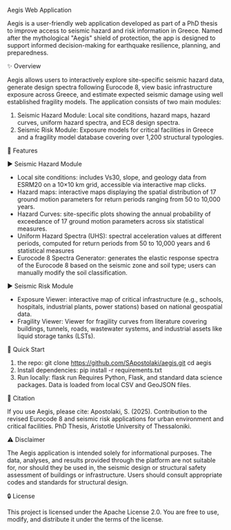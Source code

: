 Aegis Web Application

Aegis is a user-friendly web application developed as part of a PhD thesis to improve access to seismic hazard and risk information in Greece. Named after the mythological "Aegis" shield of protection, the app is designed to support informed decision-making for earthquake resilience, planning, and preparedness.

✨ Overview

Aegis allows users to interactively explore site-specific seismic hazard data, generate design spectra following Eurocode 8, view basic infrastructure exposure across Greece, and estimate expected seismic damage using well established fragility models. The application consists of two main modules:
1) Seismic Hazard Module: Local site conditions, hazard maps, hazard curves, uniform hazard spectra, and EC8 design spectra.
2) Seismic Risk Module: Exposure models for critical facilities in Greece and a fragility model database covering over 1,200 structural typologies.

📅 Features

▶ Seismic Hazard Module
 - Local site conditions: includes Vs30, slope, and geology data from ESRM20 on a 10×10 km grid, accessible via interactive map clicks.
 - Hazard maps: interactive maps displaying the spatial distribution of 17 ground motion parameters for return periods ranging from 50 to 10,000 years.
 - Hazard Curves: site-specific plots showing the annual probability of exceedance of 17 ground motion parameters across six statistical measures.
 - Uniform Hazard Spectra (UHS): spectral acceleration values at different periods, computed for return periods from 50 to 10,000 years and 6 statistical measures
 - Eurocode 8 Spectra Generator: generates the elastic response spectra of the Eurocode 8 based on the seismic zone and soil type; users can manually modify the soil classification.

▶ Seismic Risk Module
 - Exposure Viewer: interactive map of critical infrastructure (e.g., schools, hospitals, industrial plants, power stations) based on national geospatial data.
 - Fragility Viewer: Viewer for fragility curves from literature covering buildings, tunnels, roads, wastewater systems, and industrial assets like liquid storage tanks (LSTs).

🚀 Quick Start

1) the repo:
git clone https://github.com/SApostolaki/aegis.git
cd aegis
2) Install dependencies: pip install -r requirements.txt
3) Run locally: flask run
Requires Python, Flask, and standard data science packages. Data is loaded from local CSV and GeoJSON files.

📖 Citation

If you use Aegis, please cite:
Apostolaki, S. (2025). Contribution to the revised Eurocode 8 and seismic risk applications for urban environment and critical facilities. PhD Thesis, Aristotle University of Thessaloniki.

⚠️ Disclaimer

The Aegis application is intended solely for informational purposes. The data, analyses, and results provided through the platform are not suitable for, nor should they be used in, the seismic design or structural safety assessment of buildings or infrastructure. Users should consult appropriate codes and standards for structural design.

🔒 License

This project is licensed under the Apache License 2.0. You are free to use, modify, and distribute it under the terms of the license.
